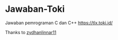 # Jawaban-Toki
Jawaban pemrograman C dan C++ https://tlx.toki.id/

Thanks to [zydhanlinnar11](https://github.com/zydhanlinnar11)
